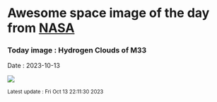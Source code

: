 
# Awesome space image of the day from [NASA](https://api.nasa.gov/)

### Today image : Hydrogen Clouds of M33
Date : 2023-10-13

![](https://apod.nasa.gov/apod/image/2310/M33_Triangulum1024.jpg)

<small>Latest update : Fri Oct 13 22:11:30 2023</small>
        